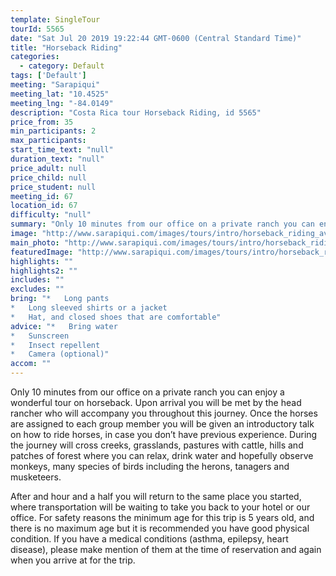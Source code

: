 ```yaml
---
template: SingleTour
tourId: 5565
date: "Sat Jul 20 2019 19:22:44 GMT-0600 (Central Standard Time)"
title: "Horseback Riding"
categories: 
  - category: Default
tags: ['Default']
meeting: "Sarapiqui"
meeting_lat: "10.4525"
meeting_lng: "-84.0149"
description: "Costa Rica tour Horseback Riding, id 5565"
price_from: 35
min_participants: 2
max_participants: 
start_time_text: "null"
duration_text: "null"
price_adult: null
price_child: null
price_student: null
meeting_id: 67
location_id: 67
difficulty: "null"
summary: "Only 10 minutes from our office on a private ranch you can enjoy a wonderful tour on horseback. Upon arrival you will be met by the head rancher who will accompany you throughout this journey. Once the horses are assigned to each group member you will be given an introductory talk on how to ride horses, in case you don’t have previous experience. Prior experience is not required whatsoever and it will not be a problem if you don&apos;t have any for this ride."
image: "http://www.sarapiqui.com/images/tours/intro/horseback_riding_aventuras_sarapiqui_intro.png"
main_photo: "http://www.sarapiqui.com/images/tours/intro/horseback_riding_aventuras_sarapiqui_intro.png"
featuredImage: "http://www.sarapiqui.com/images/tours/intro/horseback_riding_aventuras_sarapiqui_intro.png"
highlights: ""
highlights2: ""
includes: ""
excludes: ""
bring: "*   Long pants
*   Long sleeved shirts or a jacket
*   Hat, and closed shoes that are comfortable"
advice: "*   Bring water
*   Sunscreen
*   Insect repellent
*   Camera (optional)"
accom: ""
---
```

Only 10 minutes from our office on a private ranch you can enjoy a wonderful tour on horseback. Upon arrival you will be met by the head rancher who will accompany you throughout this journey. Once the horses are assigned to each group member you will be given an introductory talk on how to ride horses, in case you don’t have previous experience. During the journey will cross creeks, grasslands, pastures with cattle, hills and patches of forest where you can relax, drink water and hopefully observe monkeys, many species of birds including the herons, tanagers and musketeers.

After and hour and a half you will return to the same place you started, where transportation will be waiting to take you back to your hotel or our office. For safety reasons the minimum age for this trip is 5 years old, and there is no maximum age but it is recommended you have good physical condition. If you have a medical conditions (asthma, epilepsy, heart disease), please make mention of them at the time of reservation and again when you arrive at for the trip.
